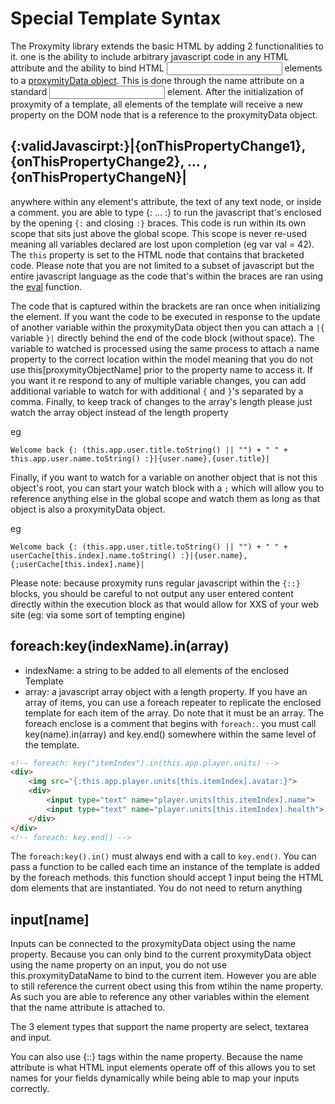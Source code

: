 # Special Template Syntax
The Proxymity library extends the basic HTML by adding 2 functionalities to it. one is the ability to include arbitrary javascript code in any HTML attribute and the ability to bind HTML <input> elements to a [proxymityData object](proxymity-data.md). This is done through the name attribute on a standard <input> element. After the initialization of proxymity of a template, all elements of the template will receive a new property on the DOM node that is a reference to the proxymityData object.

## {:validJavascirpt:}|{onThisPropertyChange1},{onThisPropertyChange2}, ... , {onThisPropertyChangeN}|
anywhere within any element's attribute, the text of any text node, or inside a comment. you are able to type {: ... :} to run the javascript that's enclosed by the opening `{:` and closing `:}` braces. This code is run within its own scope that sits just above the global scope. This scope is never re-used meaning all variables declared are lost upon completion (eg var val = 42). The `this` property is set to the HTML node that contains that bracketed code. Please note that you are not limited to a subset of javascript but the entire javascript language as the code that's within the braces are ran using the [eval](https://developer.mozilla.org/en-US/docs/Web/JavaScript/Reference/Global_Objects/eval) function.

The code that is captured within the brackets are ran once when initializing the element. If you want the code to be executed in response to the update of another variable within the proxymityData object then you can attach a `|{` variable `}|` directly behind the end of the code block (without space). The variable to watched is processed using the same process to attach a name property to the correct location within the model meaning that you do not use this[proxymityObjectName] prior to the property name to access it. If you want it re respond to any of multiple variable changes, you can add additional variable to watch for with additional `{` and `}`'s separated by a comma. Finally, to keep track of changes to the array's length please just watch the array object instead of the length property

eg
```
Welcome back {: (this.app.user.title.toString() || "") + " " + this.app.user.name.toString() :}|{user.name},{user.title}|
```

Finally, if you want to watch for a variable on another object that is not this object's root, you can start your watch block with a `;` which will allow you to reference anything else in the global scope and watch them as long as that object is also a proxymityData object.

eg
```
Welcome back {: (this.app.user.title.toString() || "") + " " + userCache[this.index].name.toString() :}|{user.name},{;userCache[this.index].name}|
```

Please note: because proxymity runs regular javascript within the `{::}` blocks, you should be careful to not output any user entered content directly within the execution block as that would allow for XXS of your web site (eg: via some sort of tempting engine)

## foreach:key(indexName).in(array)
- indexName: a string to be added to all elements of the enclosed Template
- array: a javascript array object with a length property.
If you have an array of items, you can use a foreach repeater to replicate the enclosed template for each item of the array. Do note that it must be an array. The foreach enclose is a comment that begins with `foreach:`. you must call key(name).in(array) and key.end() somewhere within the same level of the template.

```HTML
<!-- foreach: key("itemIndex").in(this.app.player.units) -->
<div>
	<img src="{:this.app.player.units[this.itemIndex].avatar:}">
	<div>
		<input type="text" name="player.units[this.itemIndex].name">
		<input type="text" name="player.units[this.itemIndex].health">
	</div>
</div>
<!-- foreach: key.end() -->
```

The `foreach:key().in()` must always end with a call to `key.end()`. You can pass a function to be called each time an instance of the template is added by the foreach methods. this function should accept 1 input being the HTML dom elements that are instantiated. You do not need to return anything

## input[name]
Inputs can be connected to the proxymityData object using the name property. Because you can only bind to the current proxymityData object using the name property on an input, you do not use this.proxymityDataName to bind to the current item. However you are able to still reference the current obect using this from wtihin the name property. As such you are able to reference any other variables within the element that the name attribute is attached to.

The 3 element types that support the name property are select, textarea and input.

You can also use {::} tags within the name property. Because the name attribute is what HTML input elements operate off of this allows you to set names for your fields dynamically while being able to map your inputs correctly.
